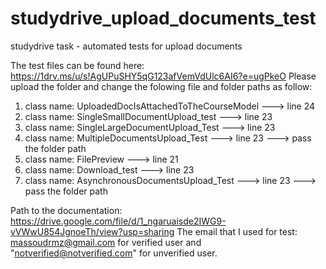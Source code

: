 # studydrive_upload_documents_test
studydrive task - automated tests for upload documents

The test files can be found here: https://1drv.ms/u/s!AgUPuSHY5qG123afVemVdUlc6AI6?e=ugPkeO
Please upload the folder and change the folowing file and folder paths as follow:
1. class name: UploadedDocIsAttachedToTheCourseModel ---> line 24 
2. class name: SingleSmallDocumentUpload_test ---> line 23
3. class name: SingleLargeDocumentUpload_Test ---> line 23
4. class name: MultipleDocumentsUpload_Test ---> line 23 ---> pass the folder path
5. class name: FilePreview ---> line 21
6. class name: Download_test ---> line 23 
7. class name: AsynchronousDocumentsUpload_Test ---> line 23 ---> pass the folder path


Path to the documentation: https://drive.google.com/file/d/1_ngaruaisde2IWG9-vVWwU854JgnoeTh/view?usp=sharing
The email that I used for test: massoudrmz@gmail.com for verified user and "notverified@notverified.com" for unverified user.



